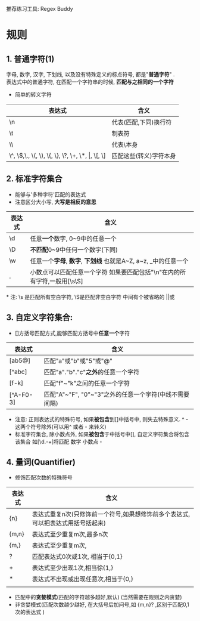 推荐练习工具: Regex Buddy  

# 规则  
 
## 1. 普通字符(1)  
字母, 数字, 汉字, 下划线, 以及没有特殊定义的标点符号, 都是"**普通字符**" .  
表达式中的普通字符, 在匹配一个字符串的时候, **匹配与之相同的一个字符**
  
- 简单的转义字符 

|表达式 |含义|
|  ----  | ----  | 
|\n|代表(匹配,下同)换行符|  
|\t|制表符|  
|\\\  |代表\本身|  
|\\^, \\$,\\., \\(, \\), \\{, \\}, \\?, \\+, \\*, \\|, \\[, \\]|匹配这些(转义)字符本身|  

## 2. 标准字符集合 
  - 能够与'多种字符'匹配的表达式  
  - 注意区分大小写, **大写是相反的意思**
  
|表达式 |含义|
|  ----  | ----  | 
|\d|任意**一个**数字, 0~9中的任意一个|
|\D|**不匹配**0~9中任何一个数字(下同)|
|\w|任意一个**字母**, **数字**, **下划线** 也就是A~Z, a~z, \_中的任意一个|
|.|小数点可以匹配任意一个字符 如果要匹配包括"\n"在内的所有字符,一般用[\s\S]|

\* 注: \s 是匹配所有空白字符, \S是匹配非空白字符 中间有个被省略的 \||或

## 3. 自定义字符集合:
  - []方括号匹配方式,能够匹配方括号中**任意一个**字符

|表达式 |含义|
|  ----  | ----  | 
|[ab5@]|匹配"a"或"b"或"5"或"@"|
|[^abc]|匹配"a"."b"."c"**之外**的任意一个字符|
|[f-k]|匹配"f"\~"k"之间的任意一个字符|
|[^A-F0-3]|匹配"A"\~"F", "0"\~"3"之外的任意一个字符(中线不需要间隔)|

- 注意: 正则表达式的特殊符号, 如果**被包含**到[]中括号中, 则失去特殊意义.  ^ - 这两个符号除外(可以用\^ 或者 \- 来转义)
- 标准字符集合, 除小数点外, 如果**被包含**于中括号中[], 自定义字符集合将包含该集合 如[\d.\-+]将匹配 数字 小数点 - 

## 4. 量词(Quantifier)
- 修饰匹配次数的特殊符号

|表达式 |含义|
|  ----  | ----  | 
|{n}|表达式重复n次(只修饰前一个符号,如果想修饰前多个表达式,可以把表达式用括号括起来)|
|{m,n}|表达式至少重复m次,最多n次|
|{m,}|表达式至少重复m次,|
|?|匹配表达式0次或1次, 相当于{0,1}|
|+|表达式至少出现1次,相当徐{1,}|
|\*|表达式不出现或出现任意次,相当于{0,}|
|||
- 匹配中的**贪婪模式**(匹配的字符越多越好,默认) (当然需要在规则之内贪婪)
- 非贪婪模式(匹配次数越少越好, 在大括号后加问号,如 {m,n}? ,区别于匹配0,1次的表达式 )
